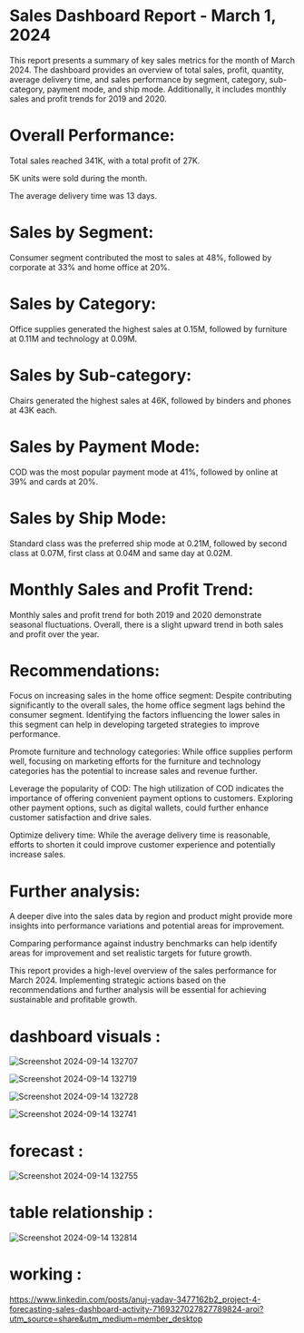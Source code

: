 # Sales Dashboard Report - March 1, 2024

This report presents a summary of key sales metrics for the month of March 2024. The dashboard provides an overview of total sales, profit, quantity, average delivery time, and sales performance by segment, category, sub-category, payment mode, and ship mode. Additionally, it includes monthly sales and profit trends for 2019 and 2020.

# Overall Performance:

Total sales reached 341K, with a total profit of 27K.

5K units were sold during the month.

The average delivery time was 13 days.

# Sales by Segment:

Consumer segment contributed the most to sales at 48%, followed by corporate at 33% and home office at 20%.

# Sales by Category:

Office supplies generated the highest sales at 0.15M, followed by furniture at 0.11M and technology at 0.09M.

# Sales by Sub-category:

Chairs generated the highest sales at 46K, followed by binders and phones at 43K each.

# Sales by Payment Mode:

COD was the most popular payment mode at 41%, followed by online at 39% and cards at 20%.

# Sales by Ship Mode:

Standard class was the preferred ship mode at 0.21M, followed by second class at 0.07M, first class at 0.04M and same day at 0.02M.

# Monthly Sales and Profit Trend:

Monthly sales and profit trend for both 2019 and 2020 demonstrate seasonal fluctuations. Overall, there is a slight upward trend in both sales and profit over the year.

# Recommendations:

Focus on increasing sales in the home office segment: 
Despite contributing significantly to the overall sales, the home office segment lags behind the consumer segment. Identifying the factors influencing the lower sales in this segment can help in developing targeted strategies to improve performance.

Promote furniture and technology categories: 
While office supplies perform well, focusing on marketing efforts for the furniture and technology categories has the potential to increase sales and revenue further.

Leverage the popularity of COD:
The high utilization of COD indicates the importance of offering convenient payment options to customers. Exploring other payment options, such as digital wallets, could further enhance customer satisfaction and drive sales.

Optimize delivery time: While the average delivery time is reasonable, efforts to shorten it could improve customer experience and potentially increase sales.

# Further analysis:

A deeper dive into the sales data by region and product might provide more insights into performance variations and potential areas for improvement.

Comparing performance against industry benchmarks can help identify areas for improvement and set realistic targets for future growth.

This report provides a high-level overview of the sales performance for March 2024. Implementing strategic actions based on the recommendations and further analysis will be essential for achieving sustainable and profitable growth.


# dashboard visuals :

![Screenshot 2024-09-14 132707](https://github.com/user-attachments/assets/7577b99b-4009-4fba-bc58-e5b443fa4ef9)

![Screenshot 2024-09-14 132719](https://github.com/user-attachments/assets/6a13c6cd-54d2-4778-8837-11264e1dd8ba)

![Screenshot 2024-09-14 132728](https://github.com/user-attachments/assets/b52f19f4-668b-4d24-a336-e9321afa09d9)

![Screenshot 2024-09-14 132741](https://github.com/user-attachments/assets/40e0ed0e-317a-483f-b363-84a49d24bd1b)

# forecast :

![Screenshot 2024-09-14 132755](https://github.com/user-attachments/assets/444d536b-618d-4a49-8924-06f7e989f231)

# table relationship :

![Screenshot 2024-09-14 132814](https://github.com/user-attachments/assets/91b7055a-697c-47ba-87d7-5fed75f96748)

# working :

https://www.linkedin.com/posts/anuj-yadav-3477162b2_project-4-forecasting-sales-dashboard-activity-7169327027827789824-aroi?utm_source=share&utm_medium=member_desktop
